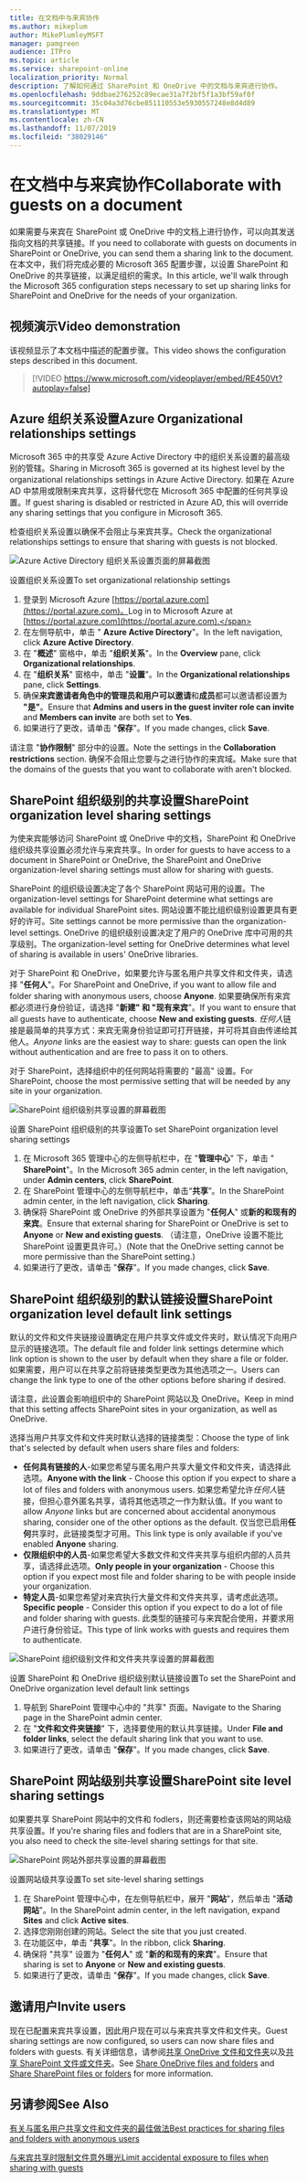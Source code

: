 ```yaml
---
title: 在文档中与来宾协作
ms.author: mikeplum
author: MikePlumleyMSFT
manager: pamgreen
audience: ITPro
ms.topic: article
ms.service: sharepoint-online
localization_priority: Normal
description: 了解如何通过 SharePoint 和 OneDrive 中的文档与来宾进行协作。
ms.openlocfilehash: 9ddbae276252c89ecae31a7f2bf5f1a3bf59af0f
ms.sourcegitcommit: 35c04a3d76cbe851110553e5930557248e8d4d89
ms.translationtype: MT
ms.contentlocale: zh-CN
ms.lasthandoff: 11/07/2019
ms.locfileid: "38029146"
---
```

# <a name="collaborate-with-guests-on-a-document"></a><span data-ttu-id="dd8c6-103">在文档中与来宾协作</span><span class="sxs-lookup"><span data-stu-id="dd8c6-103">Collaborate with guests on a document</span></span>

<span data-ttu-id="dd8c6-104">如果需要与来宾在 SharePoint 或 OneDrive 中的文档上进行协作，可以向其发送指向文档的共享链接。</span><span class="sxs-lookup"><span data-stu-id="dd8c6-104">If you need to collaborate with guests on documents in SharePoint or OneDrive, you can send them a sharing link to the document.</span></span> <span data-ttu-id="dd8c6-105">在本文中，我们将完成必要的 Microsoft 365 配置步骤，以设置 SharePoint 和 OneDrive 的共享链接，以满足组织的需求。</span><span class="sxs-lookup"><span data-stu-id="dd8c6-105">In this article, we'll walk through the Microsoft 365 configuration steps necessary to set up sharing links for SharePoint and OneDrive for the needs of your organization.</span></span>

## <a name="video-demonstration"></a><span data-ttu-id="dd8c6-106">视频演示</span><span class="sxs-lookup"><span data-stu-id="dd8c6-106">Video demonstration</span></span>

<span data-ttu-id="dd8c6-107">该视频显示了本文档中描述的配置步骤。</span><span class="sxs-lookup"><span data-stu-id="dd8c6-107">This video shows the configuration steps described in this document.</span></span></br>

> [!VIDEO https://www.microsoft.com/videoplayer/embed/RE450Vt?autoplay=false]

## <a name="azure-organizational-relationships-settings"></a><span data-ttu-id="dd8c6-108">Azure 组织关系设置</span><span class="sxs-lookup"><span data-stu-id="dd8c6-108">Azure Organizational relationships settings</span></span>

<span data-ttu-id="dd8c6-109">Microsoft 365 中的共享受 Azure Active Directory 中的组织关系设置的最高级别的管辖。</span><span class="sxs-lookup"><span data-stu-id="dd8c6-109">Sharing in Microsoft 365 is governed at its highest level by the organizational relationships settings in Azure Active Directory.</span></span> <span data-ttu-id="dd8c6-110">如果在 Azure AD 中禁用或限制来宾共享，这将替代您在 Microsoft 365 中配置的任何共享设置。</span><span class="sxs-lookup"><span data-stu-id="dd8c6-110">If guest sharing is disabled or restricted in Azure AD, this will override any sharing settings that you configure in Microsoft 365.</span></span>

<span data-ttu-id="dd8c6-111">检查组织关系设置以确保不会阻止与来宾共享。</span><span class="sxs-lookup"><span data-stu-id="dd8c6-111">Check the organizational relationships settings to ensure that sharing with guests is not blocked.</span></span>

![Azure Active Directory 组织关系设置页面的屏幕截图](media/azure-ad-organizational-relationships-settings.png)

<span data-ttu-id="dd8c6-113">设置组织关系设置</span><span class="sxs-lookup"><span data-stu-id="dd8c6-113">To set organizational relationship settings</span></span>

1. <span data-ttu-id="dd8c6-114">登录到 Microsoft Azure [https://portal.azure.com](https://portal.azure.com)。</span><span class="sxs-lookup"><span data-stu-id="dd8c6-114">Log in to Microsoft Azure at [https://portal.azure.com](https://portal.azure.com).</span></span>
2. <span data-ttu-id="dd8c6-115">在左侧导航中，单击 " **Azure Active Directory**"。</span><span class="sxs-lookup"><span data-stu-id="dd8c6-115">In the left navigation, click **Azure Active Directory**.</span></span>
3. <span data-ttu-id="dd8c6-116">在 "**概述**" 窗格中，单击 "**组织关系**"。</span><span class="sxs-lookup"><span data-stu-id="dd8c6-116">In the **Overview** pane, click **Organizational relationships**.</span></span>
4. <span data-ttu-id="dd8c6-117">在 "**组织关系**" 窗格中，单击 "**设置**"。</span><span class="sxs-lookup"><span data-stu-id="dd8c6-117">In the **Organizational relationships** pane, click **Settings**.</span></span>
5. <span data-ttu-id="dd8c6-118">确保**来宾邀请者角色中的管理员和用户可以邀请**和**成员**都可以邀请都设置为 **"是"**。</span><span class="sxs-lookup"><span data-stu-id="dd8c6-118">Ensure that **Admins and users in the guest inviter role can invite** and **Members can invite** are both set to **Yes**.</span></span>
6. <span data-ttu-id="dd8c6-119">如果进行了更改，请单击 "**保存**"。</span><span class="sxs-lookup"><span data-stu-id="dd8c6-119">If you made changes, click **Save**.</span></span>

<span data-ttu-id="dd8c6-120">请注意 "**协作限制**" 部分中的设置。</span><span class="sxs-lookup"><span data-stu-id="dd8c6-120">Note the settings in the **Collaboration restrictions** section.</span></span> <span data-ttu-id="dd8c6-121">确保不会阻止您要与之进行协作的来宾域。</span><span class="sxs-lookup"><span data-stu-id="dd8c6-121">Make sure that the domains of the guests that you want to collaborate with aren't blocked.</span></span>

## <a name="sharepoint-organization-level-sharing-settings"></a><span data-ttu-id="dd8c6-122">SharePoint 组织级别的共享设置</span><span class="sxs-lookup"><span data-stu-id="dd8c6-122">SharePoint organization level sharing settings</span></span>

<span data-ttu-id="dd8c6-123">为使来宾能够访问 SharePoint 或 OneDrive 中的文档，SharePoint 和 OneDrive 组织级共享设置必须允许与来宾共享。</span><span class="sxs-lookup"><span data-stu-id="dd8c6-123">In order for guests to have access to a document in SharePoint or OneDrive, the SharePoint and OneDrive organization-level sharing settings must allow for sharing with guests.</span></span>

<span data-ttu-id="dd8c6-124">SharePoint 的组织级设置决定了各个 SharePoint 网站可用的设置。</span><span class="sxs-lookup"><span data-stu-id="dd8c6-124">The organization-level settings for SharePoint determine what settings are available for individual SharePoint sites.</span></span> <span data-ttu-id="dd8c6-125">网站设置不能比组织级别设置更具有更好的许可。</span><span class="sxs-lookup"><span data-stu-id="dd8c6-125">Site settings cannot be more permissive than the organization-level settings.</span></span> <span data-ttu-id="dd8c6-126">OneDrive 的组织级别设置决定了用户的 OneDrive 库中可用的共享级别。</span><span class="sxs-lookup"><span data-stu-id="dd8c6-126">The organization-level setting for OneDrive determines what level of sharing is available in users' OneDrive libraries.</span></span>

<span data-ttu-id="dd8c6-127">对于 SharePoint 和 OneDrive，如果要允许与匿名用户共享文件和文件夹，请选择 "**任何人**"。</span><span class="sxs-lookup"><span data-stu-id="dd8c6-127">For SharePoint and OneDrive, if you want to allow file and folder sharing with anonymous users, choose **Anyone**.</span></span> <span data-ttu-id="dd8c6-128">如果要确保所有来宾都必须进行身份验证，请选择 "**新建" 和 "现有来宾**"。</span><span class="sxs-lookup"><span data-stu-id="dd8c6-128">If you want to ensure that all guests have to authenticate, choose **New and existing guests**.</span></span> <span data-ttu-id="dd8c6-129">*任何人*链接是最简单的共享方式：来宾无需身份验证即可打开链接，并可将其自由传递给其他人。</span><span class="sxs-lookup"><span data-stu-id="dd8c6-129">*Anyone* links are the easiest way to share: guests can open the link without authentication and are free to pass it on to others.</span></span>

<span data-ttu-id="dd8c6-130">对于 SharePoint，选择组织中的任何网站将需要的 "最高" 设置。</span><span class="sxs-lookup"><span data-stu-id="dd8c6-130">For SharePoint, choose the most permissive setting that will be needed by any site in your organization.</span></span>

![SharePoint 组织级别共享设置的屏幕截图](media/sharepoint-organization-external-sharing-controls.png)


<span data-ttu-id="dd8c6-132">设置 SharePoint 组织级别的共享设置</span><span class="sxs-lookup"><span data-stu-id="dd8c6-132">To set SharePoint organization level sharing settings</span></span>

1. <span data-ttu-id="dd8c6-133">在 Microsoft 365 管理中心的左侧导航栏中，在 "**管理中心**" 下，单击 " **SharePoint**"。</span><span class="sxs-lookup"><span data-stu-id="dd8c6-133">In the Microsoft 365 admin center, in the left navigation, under **Admin centers**, click **SharePoint**.</span></span>
2. <span data-ttu-id="dd8c6-134">在 SharePoint 管理中心的左侧导航栏中，单击“**共享**”。</span><span class="sxs-lookup"><span data-stu-id="dd8c6-134">In the SharePoint admin center, in the left navigation, click **Sharing**.</span></span>
3. <span data-ttu-id="dd8c6-135">确保将 SharePoint 或 OneDrive 的外部共享设置为 "**任何人**" 或**新的和现有的来宾**。</span><span class="sxs-lookup"><span data-stu-id="dd8c6-135">Ensure that external sharing for SharePoint or OneDrive is set to **Anyone** or **New and existing guests**.</span></span> <span data-ttu-id="dd8c6-136">（请注意，OneDrive 设置不能比 SharePoint 设置更具许可。）</span><span class="sxs-lookup"><span data-stu-id="dd8c6-136">(Note that the OneDrive setting cannot be more permissive than the SharePoint setting.)</span></span>
4. <span data-ttu-id="dd8c6-137">如果进行了更改，请单击 "**保存**"。</span><span class="sxs-lookup"><span data-stu-id="dd8c6-137">If you made changes, click **Save**.</span></span>

## <a name="sharepoint-organization-level-default-link-settings"></a><span data-ttu-id="dd8c6-138">SharePoint 组织级别的默认链接设置</span><span class="sxs-lookup"><span data-stu-id="dd8c6-138">SharePoint organization level default link settings</span></span>

<span data-ttu-id="dd8c6-139">默认的文件和文件夹链接设置确定在用户共享文件或文件夹时，默认情况下向用户显示的链接选项。</span><span class="sxs-lookup"><span data-stu-id="dd8c6-139">The default file and folder link settings determine which link option is shown to the user by default when they share a file or folder.</span></span> <span data-ttu-id="dd8c6-140">如果需要，用户可以在共享之前将链接类型更改为其他选项之一。</span><span class="sxs-lookup"><span data-stu-id="dd8c6-140">Users can change the link type to one of the other options before sharing if desired.</span></span>

<span data-ttu-id="dd8c6-141">请注意，此设置会影响组织中的 SharePoint 网站以及 OneDrive。</span><span class="sxs-lookup"><span data-stu-id="dd8c6-141">Keep in mind that this setting affects SharePoint sites in your organization, as well as OneDrive.</span></span>

<span data-ttu-id="dd8c6-142">选择当用户共享文件和文件夹时默认选择的链接类型：</span><span class="sxs-lookup"><span data-stu-id="dd8c6-142">Choose the type of link that's selected by default when users share files and folders:</span></span>

- <span data-ttu-id="dd8c6-143">**任何具有链接的人**-如果您希望与匿名用户共享大量文件和文件夹，请选择此选项。</span><span class="sxs-lookup"><span data-stu-id="dd8c6-143">**Anyone with the link** - Choose this option if you expect to share a lot of files and folders with anonymous users.</span></span> <span data-ttu-id="dd8c6-144">如果您希望允许*任何人*链接，但担心意外匿名共享，请将其他选项之一作为默认值。</span><span class="sxs-lookup"><span data-stu-id="dd8c6-144">If you want to allow *Anyone* links but are concerned about accidental anonymous sharing, consider one of the other options as the default.</span></span> <span data-ttu-id="dd8c6-145">仅当您已启用**任何**共享时，此链接类型才可用。</span><span class="sxs-lookup"><span data-stu-id="dd8c6-145">This link type is only available if you've enabled **Anyone** sharing.</span></span>
- <span data-ttu-id="dd8c6-146">**仅限组织中的人员**-如果您希望大多数文件和文件夹共享与组织内部的人员共享，请选择此选项。</span><span class="sxs-lookup"><span data-stu-id="dd8c6-146">**Only people in your organization** - Choose this option if you expect most file and folder sharing to be with people inside your organization.</span></span>
- <span data-ttu-id="dd8c6-147">**特定人员**-如果您希望对来宾执行大量文件和文件夹共享，请考虑此选项。</span><span class="sxs-lookup"><span data-stu-id="dd8c6-147">**Specific people** - Consider this option if you expect to do a lot of file and folder sharing with guests.</span></span> <span data-ttu-id="dd8c6-148">此类型的链接可与来宾配合使用，并要求用户进行身份验证。</span><span class="sxs-lookup"><span data-stu-id="dd8c6-148">This type of link works with guests and requires them to authenticate.</span></span>
 
![SharePoint 组织级别文件和文件夹共享设置的屏幕截图](media/sharepoint-organization-files-folders-sharing-settings.png)


<span data-ttu-id="dd8c6-150">设置 SharePoint 和 OneDrive 组织级别默认链接设置</span><span class="sxs-lookup"><span data-stu-id="dd8c6-150">To set the SharePoint and OneDrive organization level default link settings</span></span>

1. <span data-ttu-id="dd8c6-151">导航到 SharePoint 管理中心中的 "共享" 页面。</span><span class="sxs-lookup"><span data-stu-id="dd8c6-151">Navigate to the Sharing page in the SharePoint admin center.</span></span>
2. <span data-ttu-id="dd8c6-152">在 "**文件和文件夹链接**" 下，选择要使用的默认共享链接。</span><span class="sxs-lookup"><span data-stu-id="dd8c6-152">Under **File and folder links**, select the default sharing link that you want to use.</span></span>
3. <span data-ttu-id="dd8c6-153">如果进行了更改，请单击 "**保存**"。</span><span class="sxs-lookup"><span data-stu-id="dd8c6-153">If you made changes, click **Save**.</span></span>

## <a name="sharepoint-site-level-sharing-settings"></a><span data-ttu-id="dd8c6-154">SharePoint 网站级别共享设置</span><span class="sxs-lookup"><span data-stu-id="dd8c6-154">SharePoint site level sharing settings</span></span>

<span data-ttu-id="dd8c6-155">如果要共享 SharePoint 网站中的文件和 fodlers，则还需要检查该网站的网站级共享设置。</span><span class="sxs-lookup"><span data-stu-id="dd8c6-155">If you're sharing files and fodlers that are in a SharePoint site, you also need to check the site-level sharing settings for that site.</span></span>

![SharePoint 网站外部共享设置的屏幕截图](media/sharepoint-site-external-sharing-settings.png)

<span data-ttu-id="dd8c6-157">设置网站级共享设置</span><span class="sxs-lookup"><span data-stu-id="dd8c6-157">To set site-level sharing settings</span></span>
1. <span data-ttu-id="dd8c6-158">在 SharePoint 管理中心中，在左侧导航栏中，展开 "**网站**"，然后单击 "**活动网站**"。</span><span class="sxs-lookup"><span data-stu-id="dd8c6-158">In the SharePoint admin center, in the left navigation, expand **Sites** and click **Active sites**.</span></span>
2. <span data-ttu-id="dd8c6-159">选择您刚刚创建的网站。</span><span class="sxs-lookup"><span data-stu-id="dd8c6-159">Select the site that you just created.</span></span>
3. <span data-ttu-id="dd8c6-160">在功能区中，单击 "**共享**"。</span><span class="sxs-lookup"><span data-stu-id="dd8c6-160">In the ribbon, click **Sharing**.</span></span>
4. <span data-ttu-id="dd8c6-161">确保将 "共享" 设置为 "**任何人**" 或 "**新的和现有的来宾**"。</span><span class="sxs-lookup"><span data-stu-id="dd8c6-161">Ensure that sharing is set to **Anyone** or **New and existing guests**.</span></span>
5. <span data-ttu-id="dd8c6-162">如果进行了更改，请单击 "**保存**"。</span><span class="sxs-lookup"><span data-stu-id="dd8c6-162">If you made changes, click **Save**.</span></span>

## <a name="invite-users"></a><span data-ttu-id="dd8c6-163">邀请用户</span><span class="sxs-lookup"><span data-stu-id="dd8c6-163">Invite users</span></span>

<span data-ttu-id="dd8c6-164">现在已配置来宾共享设置，因此用户现在可以与来宾共享文件和文件夹。</span><span class="sxs-lookup"><span data-stu-id="dd8c6-164">Guest sharing settings are now configured, so users can now share files and folders with guests.</span></span> <span data-ttu-id="dd8c6-165">有关详细信息，请参阅[共享 OneDrive 文件和文件夹](https://support.office.com/article/9fcc2f7d-de0c-4cec-93b0-a82024800c07)以及[共享 SharePoint 文件或文件夹](https://support.office.com/article/1fe37332-0f9a-4719-970e-d2578da4941c)。</span><span class="sxs-lookup"><span data-stu-id="dd8c6-165">See [Share OneDrive files and folders](https://support.office.com/article/9fcc2f7d-de0c-4cec-93b0-a82024800c07) and [Share SharePoint files or folders](https://support.office.com/article/1fe37332-0f9a-4719-970e-d2578da4941c) for more information.</span></span>

## <a name="see-also"></a><span data-ttu-id="dd8c6-166">另请参阅</span><span class="sxs-lookup"><span data-stu-id="dd8c6-166">See Also</span></span>

[<span data-ttu-id="dd8c6-167">有关与匿名用户共享文件和文件夹的最佳做法</span><span class="sxs-lookup"><span data-stu-id="dd8c6-167">Best practices for sharing files and folders with anonymous users</span></span>](best-practices-anonymous-sharing.md)

[<span data-ttu-id="dd8c6-168">与来宾共享时限制文件意外曝光</span><span class="sxs-lookup"><span data-stu-id="dd8c6-168">Limit accidental exposure to files when sharing with guests</span></span>](sharing-limit-accidental-exposure.md)